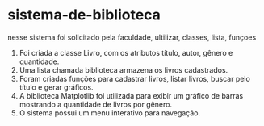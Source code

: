 # sistema-de-biblioteca
nesse sistema foi solicitado pela faculdade, ultilizar, classes, lista, funçoes

1. Foi criada a classe Livro, com os atributos título, autor, gênero e quantidade.
2. Uma lista chamada biblioteca armazena os livros cadastrados.
3. Foram criadas funções para cadastrar livros, listar livros, buscar pelo título e gerar gráficos.
4. A biblioteca Matplotlib foi utilizada para exibir um gráfico de barras mostrando a quantidade de livros por gênero.
5. O sistema possui um menu interativo para navegação.
